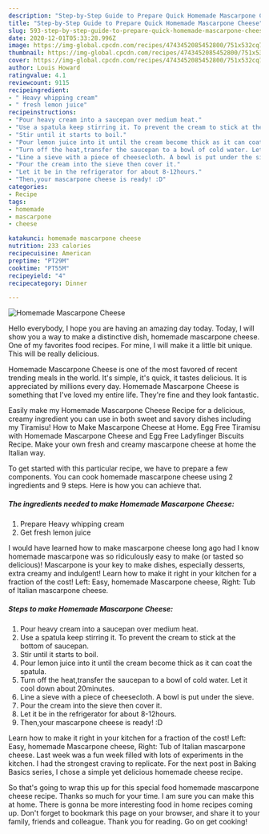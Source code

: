 ```yaml
---
description: "Step-by-Step Guide to Prepare Quick Homemade Mascarpone Cheese"
title: "Step-by-Step Guide to Prepare Quick Homemade Mascarpone Cheese"
slug: 593-step-by-step-guide-to-prepare-quick-homemade-mascarpone-cheese
date: 2020-12-01T05:33:28.996Z
image: https://img-global.cpcdn.com/recipes/4743452085452800/751x532cq70/homemade-mascarpone-cheese-recipe-main-photo.jpg
thumbnail: https://img-global.cpcdn.com/recipes/4743452085452800/751x532cq70/homemade-mascarpone-cheese-recipe-main-photo.jpg
cover: https://img-global.cpcdn.com/recipes/4743452085452800/751x532cq70/homemade-mascarpone-cheese-recipe-main-photo.jpg
author: Louis Howard
ratingvalue: 4.1
reviewcount: 9115
recipeingredient:
- " Heavy whipping cream"
- " fresh lemon juice"
recipeinstructions:
- "Pour heavy cream into a saucepan over medium heat."
- "Use a spatula keep stirring it. To prevent the cream to stick at the bottom of saucepan."
- "Stir until it starts to boil."
- "Pour lemon juice into it until the cream become thick as it can coat the spatula."
- "Turn off the heat,transfer the saucepan to a bowl of cold water. Let it cool down about 20minutes."
- "Line a sieve with a piece of cheesecloth. A bowl is put under the sieve."
- "Pour the cream into the sieve then cover it."
- "Let it be in the refrigerator for about 8-12hours."
- "Then,your mascarpone cheese is ready! :D"
categories:
- Recipe
tags:
- homemade
- mascarpone
- cheese

katakunci: homemade mascarpone cheese 
nutrition: 233 calories
recipecuisine: American
preptime: "PT29M"
cooktime: "PT55M"
recipeyield: "4"
recipecategory: Dinner

---
```



![Homemade Mascarpone Cheese](https://img-global.cpcdn.com/recipes/4743452085452800/751x532cq70/homemade-mascarpone-cheese-recipe-main-photo.jpg)

Hello everybody, I hope you are having an amazing day today. Today, I will show you a way to make a distinctive dish, homemade mascarpone cheese. One of my favorites food recipes. For mine, I will make it a little bit unique. This will be really delicious.

Homemade Mascarpone Cheese is one of the most favored of recent trending meals in the world. It's simple, it's quick, it tastes delicious. It is appreciated by millions every day. Homemade Mascarpone Cheese is something that I've loved my entire life. They're fine and they look fantastic.

Easily make my Homemade Mascarpone Cheese Recipe for a delicious, creamy ingredient you can use in both sweet and savory dishes including my Tiramisu! How to Make Mascarpone Cheese at Home. Egg Free Tiramisu with Homemade Mascarpone Cheese and Egg Free Ladyfinger Biscuits Recipe. Make your own fresh and creamy mascarpone cheese at home the Italian way.


To get started with this particular recipe, we have to prepare a few components. You can cook homemade mascarpone cheese using 2 ingredients and 9 steps. Here is how you can achieve that.

<!--inarticleads1-->

##### The ingredients needed to make Homemade Mascarpone Cheese:

1. Prepare  Heavy whipping cream
1. Get  fresh lemon juice


I would have learned how to make mascarpone cheese long ago had I know homemade mascarpone was so ridiculously easy to make (or tasted so delicious)! Mascarpone is your key to make dishes, especially desserts, extra creamy and indulgent! Learn how to make it right in your kitchen for a fraction of the cost! Left: Easy, homemade Mascarpone cheese, Right: Tub of Italian mascarpone cheese. 

<!--inarticleads2-->

##### Steps to make Homemade Mascarpone Cheese:

1. Pour heavy cream into a saucepan over medium heat.
1. Use a spatula keep stirring it. To prevent the cream to stick at the bottom of saucepan.
1. Stir until it starts to boil.
1. Pour lemon juice into it until the cream become thick as it can coat the spatula.
1. Turn off the heat,transfer the saucepan to a bowl of cold water. Let it cool down about 20minutes.
1. Line a sieve with a piece of cheesecloth. A bowl is put under the sieve.
1. Pour the cream into the sieve then cover it.
1. Let it be in the refrigerator for about 8-12hours.
1. Then,your mascarpone cheese is ready! :D


Learn how to make it right in your kitchen for a fraction of the cost! Left: Easy, homemade Mascarpone cheese, Right: Tub of Italian mascarpone cheese. Last week was a fun week filled with lots of experiments in the kitchen. I had the strongest craving to replicate. For the next post in Baking Basics series, I chose a simple yet delicious homemade cheese recipe. 

So that's going to wrap this up for this special food homemade mascarpone cheese recipe. Thanks so much for your time. I am sure you can make this at home. There is gonna be more interesting food in home recipes coming up. Don't forget to bookmark this page on your browser, and share it to your family, friends and colleague. Thank you for reading. Go on get cooking!
